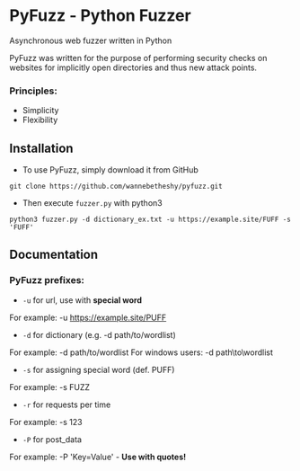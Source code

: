 # PyFuzz - Python Fuzzer
Asynchronous web fuzzer written in Python

PyFuzz was written for the purpose of performing security checks on websites for implicitly open directories and thus new attack points.

### Principles:
- Simplicity
- Flexibility

## Installation 

* To use PyFuzz, simply download it from GitHub

```
git clone https://github.com/wannebetheshy/pyfuzz.git
```
* Then execute `fuzzer.py` with python3
```
python3 fuzzer.py -d dictionary_ex.txt -u https://example.site/FUFF -s 'FUFF'
```

## Documentation

### PyFuzz prefixes:
* `-u` for url, use with **special word**

For example: -u https://example.site/PUFF

* `-d` for dictionary (e.g. -d path/to/wordlist)

For example: -d path/to/wordlist
For windows users: -d path\\to\\wordlist

* `-s` for assigning special word (def. PUFF)

For example: -s FUZZ

* `-r` for requests per time

For example: -s 123

* `-P` for post_data

For example: -P 'Key=Value' - **Use with quotes!**
